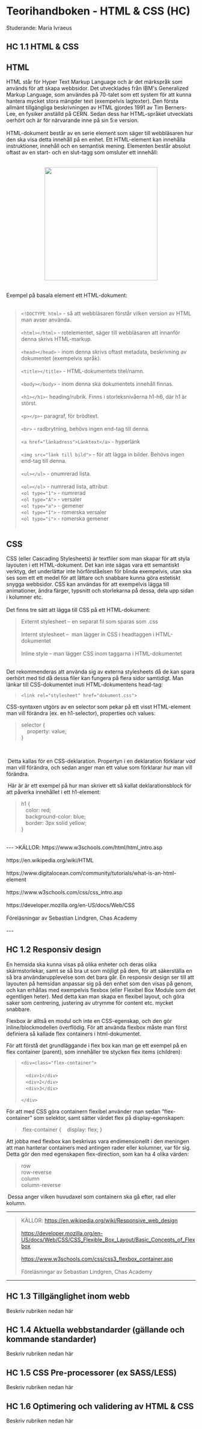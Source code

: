 # Teorihandboken - HTML & CSS (HC)
Studerande: Maria Ivraeus

## HC 1.1 HTML & CSS
## HTML
HTML står för Hyper Text Markup Language och är det märkspråk som används för att skapa webbsidor. Det utvecklades från IBM's Generalized Markup Language, som användes på 70-talet som ett system för att kunna hantera mycket stora mängder text (exempelvis lagtexter). Den första allmänt tillgängliga beskrivningen av HTML gjordes 1991 av Tim Berners-Lee, en fysiker anställd på CERN. Sedan dess har HTML-språket utvecklats oerhört och är för närvarande inne på sin 5:e version.
<br><br>
HTML-dokument består av en serie element som säger till webbläsaren hur den ska visa detta innehåll på en enhet. Ett HTML-element kan innehålla instruktioner, innehåll och en semantisk mening. Elementen består absolut oftast av en start- och en slut-tagg som omsluter ett innehåll:
<br /><br />

<p align="center"><img src="https://assets.digitalocean.com/django_gunicorn_nginx_2004/articles/new_learners/html-element-diagram.png" width="300" /></p>
<br>
Exempel på basala element ett HTML-dokument:<br><br>

>`<!DOCTYPE html>` - så att webbläsaren förstår vilken version av HTML man avser använda.<br><br>
`<html></html>` - rotelementet, säger till webbläsaren att innanför denna skrivs HTML-markup.<br><br>
`<head></head>` - inom denna skrivs oftast metadata, beskrivning av dokumentet (exempelvis språk).<br><br>
`<title></title>` - HTML-dokumentets titel/namn.<br><br>
`<body></body>` - inom denna ska dokumentets innehåll finnas.<br><br>
`<h1></h1>`- heading/rubrik. Finns i storleksnivåerna h1-h6, där h1 är störst.<br><br>
`<p></p>`- paragraf, för brödtext.<br><br>
`<br>` - radbrytning, behövs ingen end-tag till denna.<br><br>
`<a href="länkadress">Länktext</a>` - hyperlänk
<br><br>
`<img src="länk till bild">` - för att lägga in bilder. Behövs ingen end-tag till denna.<br><br>
`<ul></ul>` - onumrerad lista.<br><br>
`<ol></ol>` - numrerad lista, attribut:<br>
`<ol type="1">` - numrerad<br>
`<ol type="A">` - versaler<br>
`<ol type="a">` - gemener<br>
`<ol type="I">` - romerska versaler<br>
`<ol type="i">` - romerska gemener<br><br>

## CSS
CSS (eller Cascading Stylesheets) är textfiler som man skapar för att styla layouten i ett HTML-dokument. Det kan inte sägas vara ett semantiskt verktyg, det underlättar inte hörförståelsen för blinda exempelvis, utan ska ses som ett ett medel för att lättare och snabbare kunna göra estetiskt snygga webbsidor. CSS kan användas för att exempelvis lägga till animationer, ändra färger, typsnitt och storlekarna på dessa, dela upp sidan i kolumner etc.  
<br><br>
Det finns tre sätt att lägga till CSS på ett HTML-dokument:<br>

>Externt stylesheet – en separat fil som sparas som .css<br><br>
Internt stylesheet –  man lägger in CSS i headtaggen i HTML-dokumentet<br><br>
Inline style – man lägger CSS inom taggarna i HTML-dokumentet
<br><br>

Det rekommenderas att använda sig av externa stylesheets då de kan spara oerhört med tid då dessa filer kan fungera på flera sidor samtidigt. Man länkar till CSS-dokumentet inuti HTML-dokumentens head-tag:
<br>
>`<link rel="stylesheet" href="dokument.css">`


CSS-syntaxen utgörs av en selector som pekar på ett visst HTML-element man vill förändra (ex. en h1-selector), properties och values:<br>

>selector {<br>
    property: value;
<br>}
<br>

 Detta kallas för en CSS-deklaration. Propertyn i en deklaration förklarar *vad* man vill förändra, och sedan anger man ett value som förklarar *hur* man vill förändra. <br>

 Här är är ett exempel på hur man skriver ett så kallat deklarationsblock för att påverka innehållet i ett h1-element:

>h1 {<br>
   color: red;<br>
   background-color: blue;<br>
   border: 3px solid yellow;<br>
}
<br>
---
>KÄLLOR:
https://www.w3schools.com/html/html_intro.asp <br><br>
https://en.wikipedia.org/wiki/HTML<br><br>
https://www.digitalocean.com/community/tutorials/what-is-an-html-element<br><br>
https://www.w3schools.com/css/css_intro.asp<br><br>
https://developer.mozilla.org/en-US/docs/Web/CSS<br><br>
Föreläsningar av Sebastian Lindgren, Chas Academy
<br><br>
---

## HC 1.2 Responsiv design
En hemsida ska kunna visas på olika enheter och deras olika skärmstorlekar, samt se så bra ut som möjligt på dem, för att säkerställa en så bra användarupplevelse som det bara går. En responsiv design ser till att layouten på hemsidan anpassar sig på den enhet som den visas på genom, och kan erhållas med exempelvis flexbox (eller Flexibel Box Module som det egentligen heter). Med detta kan man skapa en flexibel layout, och göra saker som centrering, justering av utrymme för content etc. mycket snabbare. 

Flexbox är alltså en modul och inte en CSS-egenskap, och den gör inline/blockmodellen överflödig. För att använda flexbox måste man först definiera så kallade flex containers i html-dokumentet. 

För att förstå det grundläggande i flex box kan man ge ett exempel på en flex container (parent), som innehåller tre stycken flex items (children):

>`<div=class="flex-container">`<br><br>    `<div>1</div>`<br>
   `<div>2</div>`<br>
   `<div>3</div>`<br><br>
`</div>`

För att med CSS göra containern flexibel använder man sedan ”flex-container” som selektor, samt sätter värdet flex på display-egenskapen:

>.flex-container {
   display: flex;
} 

Att jobba med flexbox kan beskrivas vara endimensionellt i den meningen att man hanterar containers med antingen rader eller kolumner, var för sig. Detta gör den med egenskapen flex-direction, som kan ha 4 olika värden:

>row<br>
row-reverse<br>
column<br>column-reverse

 Dessa anger vilken huvudaxel som containern ska gå efter, rad eller kolumn. 
<br>
___
>KÄLLOR:
https://en.wikipedia.org/wiki/Responsive_web_design<br><br>
https://developer.mozilla.org/en-US/docs/Web/CSS/CSS_Flexible_Box_Layout/Basic_Concepts_of_Flexbox<br><br>
https://www.w3schools.com/css/css3_flexbox_container.asp<br><br>
Föreläsningar av Sebastian Lindgren, Chas Academy
---

## HC 1.3 Tillgänglighet inom webb
Beskriv rubriken nedan här

## HC 1.4 Aktuella webbstandarder (gällande och kommande standarder)
Beskriv rubriken nedan här

## HC 1.5 CSS Pre-processorer (ex SASS/LESS)
Beskriv rubriken nedan här

## HC 1.6 Optimering och validering av HTML & CSS
Beskriv rubriken nedan här
